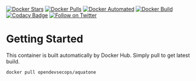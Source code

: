 [![Docker Stars](https://img.shields.io/docker/stars/opendevsecops/aquatone.svg)](https://hub.docker.com/r/opendevsecops/aquatone/)
[![Docker Pulls](https://img.shields.io/docker/pulls/opendevsecops/aquatone.svg)](https://hub.docker.com/r/opendevsecops/aquatone/)
[![Docker Automated](https://img.shields.io/docker/automated/opendevsecops/aquatone.svg)](https://hub.docker.com/r/opendevsecops/aquatone/)
[![Docker Build](https://img.shields.io/docker/build/opendevsecops/aquatone.svg)](https://hub.docker.com/r/opendevsecops/aquatone/)
[![Codacy Badge](https://api.codacy.com/project/badge/Grade/5ea4bb48297544bc864ccaa3675348e2)](https://www.codacy.com/app/OpenDevSecOps/docker-aquatone?utm_source=github.com&amp;utm_medium=referral&amp;utm_content=opendevsecops/docker-aquatone&amp;utm_campaign=Badge_Grade)
[![Follow on Twitter](https://img.shields.io/twitter/follow/opendevsecops.svg?logo=twitter)](https://twitter.com/opendevsecops)

# Getting Started

This container is built automatically by Docker Hub. Simply pull to get latest build.

```sh
docker pull opendevsecops/aquatone
```
